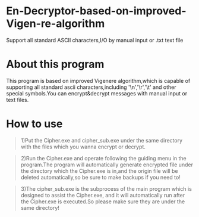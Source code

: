 # En-Decryptor-based-on-improved-Vigen-re-algorithm
Support all standard ASCII characters,I/O by manual input or .txt text file

About this program
=========================
This program is based on improved Vigenere algorithm,which is capable of supporting all standard ascii characters,including '\n','\r','\t' and other special symbols.You can encrypt&decrypt messages with manual input or text files.

How to use
=========================
>1)Put the Cipher.exe and cipher_sub.exe under the same directory with the files which you wanna encrypt or decrypt.

>2)Run the Cipher.exe and operate following the guiding menu in the program.The program will automatically generate encrypted file under the directory which the Cipher.exe is in,and the origin file will be deleted automatically,so be sure to make backups if you need to!

>3)The cipher_sub.exe is the subprocess of the main program which is designed to assist the Cipher.exe, and it will automatically run after the Cipher.exe is executed.So please make sure they are under the same directory!
